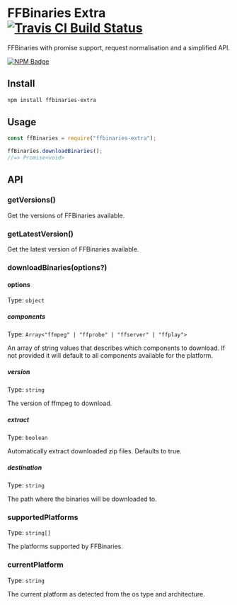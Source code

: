 # FFBinaries Extra [![Travis CI Build Status](https://img.shields.io/travis/com/Richienb/ffbinaries-extra/master.svg?style=for-the-badge)](https://travis-ci.com/Richienb/ffbinaries-extra)

FFBinaries with promise support, request normalisation and a simplified API.

[![NPM Badge](https://nodei.co/npm/ffbinaries-extra.png)](https://npmjs.com/package/ffbinaries-extra)

## Install

```sh
npm install ffbinaries-extra
```

## Usage

```js
const ffBinaries = require("ffbinaries-extra");

ffBinaries.downloadBinaries();
//=> Promise<void>
```

## API

### getVersions()

Get the versions of FFBinaries available.

### getLatestVersion()

Get the latest version of FFBinaries available.

### downloadBinaries(options?)

#### options

Type: `object`

##### components

Type: `Array<"ffmpeg" | "ffprobe" | "ffserver" | "ffplay">`

An array of string values that describes which components to download. If not provided it will default to all components available for the platform.

##### version

Type: `string`

The version of ffmpeg to download.

##### extract

Type: `boolean`

Automatically extract downloaded zip files. Defaults to true.

##### destination

Type: `string`

The path where the binaries will be downloaded to.

### supportedPlatforms

Type: `string[]`

The platforms supported by FFBinaries.

### currentPlatform

Type: `string`

The current platform as detected from the os type and architecture.
